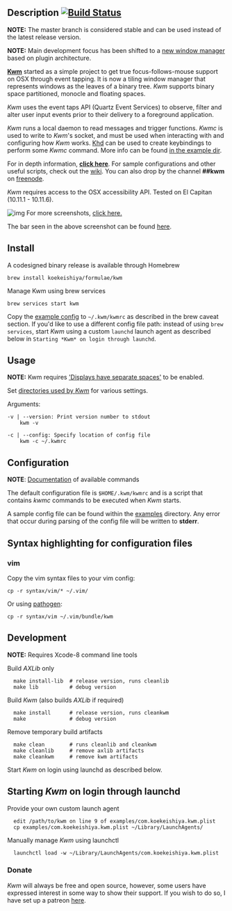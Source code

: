 ## Description [![Build Status](https://travis-ci.org/koekeishiya/kwm.svg?branch=master)](https://travis-ci.org/koekeishiya/kwm)

**NOTE:** The master branch is considered stable and can be used instead of the latest release version.

**NOTE:** Main development focus has been shifted to a [new window manager](https://github.com/koekeishiya/chunkwm) based on plugin architecture.

[**Kwm**](https://koekeishiya.github.io/kwm) started as a simple project to get true focus-follows-mouse support on OSX through event tapping.
It is now a tiling window manager that represents windows as the leaves of a binary tree.
*Kwm* supports binary space partitioned, monocle and floating spaces.

*Kwm* uses the event taps API (Quartz Event Services) to observe, filter and alter user input events prior
to their delivery to a foreground application.

*Kwm* runs a local daemon to read messages and trigger functions.
*Kwmc* is used to write to *Kwm*'s socket, and must be used when interacting with and configuring how *Kwm* works.
[Khd](https://github.com/koekeishiya/khd) can be used to create keybindings to perform some *Kwmc* command.
More info can be found [in the example dir](https://github.com/koekeishiya/kwm/tree/master/examples).

For in depth information, [**click here**](https://koekeishiya.github.io/kwm).
For sample configurations and other useful scripts, check out the [wiki](https://github.com/koekeishiya/kwm/wiki).
You can also drop by the channel **##kwm** on [freenode](http://webchat.freenode.net).

*Kwm* requires access to the OSX accessibility API.
Tested on El Capitan (10.11.1 - 10.11.6).

![img](https://cloud.githubusercontent.com/assets/6175959/22448246/62db5a08-e758-11e6-9a87-cf9fc5c6f51b.png)
For more screenshots, [click here.](https://github.com/koekeishiya/kwm/issues/2)

The bar seen in the above screenshot can be found [here](https://github.com/koekeishiya/nerdbar.widget).

## Install

A codesigned binary release is available through Homebrew

    brew install koekeishiya/formulae/kwm

Manage Kwm using brew services

    brew services start kwm

Copy the [example config](https://github.com/koekeishiya/kwm/blob/master/examples/kwmrc) to `~/.kwm/kwmrc` as described in the brew caveat section. If you'd like to use a different config file path: instead of using `brew services`, start *Kwm* using a custom `launchd` launch agent as described below in `Starting *Kwm* on login through launchd`.

## Usage

**NOTE:** Kwm requires ['Displays have separate spaces'](https://support.apple.com/library/content/dam/edam/applecare/images/en_US/osx/separate_spaces.png) to be enabled.

Set [directories used by *Kwm*](https://github.com/koekeishiya/kwm/issues/191) for various settings.

Arguments:
```
-v | --version: Print version number to stdout
    kwm -v

-c | --config: Specify location of config file
    kwm -c ~/.kwmrc
```

## Configuration

**NOTE**: [Documentation](https://koekeishiya.github.io/kwm/kwmc.html) of available commands

The default configuration file is `$HOME/.kwm/kwmrc` and is a script that contains *kwmc* commands
to be executed when *Kwm* starts.

A sample config file can be found within the [examples](examples) directory.
Any error that occur during parsing of the config file will be written to **stderr**.

## Syntax highlighting for configuration files

### vim

Copy the vim syntax files to your vim config:
```
cp -r syntax/vim/* ~/.vim/
```

Or using [pathogen](https://github.com/tpope/vim-pathogen):
```
cp -r syntax/vim ~/.vim/bundle/kwm
```

## Development

**NOTE:** Requires Xcode-8 command line tools

Build *AXLib* only

      make install-lib  # release version, runs cleanlib
      make lib          # debug version

Build *Kwm* (also builds *AXLib* if required)

      make install      # release version, runs cleankwm
      make              # debug version

Remove temporary build artifacts

      make clean        # runs cleanlib and cleankwm
      make cleanlib     # remove axlib artifacts
      make cleankwm     # remove kwm artifacts

Start *Kwm* on login using launchd as described below.

## Starting *Kwm* on login through launchd

Provide your own custom launch agent

      edit /path/to/kwm on line 9 of examples/com.koekeishiya.kwm.plist
      cp examples/com.koekeishiya.kwm.plist ~/Library/LaunchAgents/

Manually manage *Kwm* using launchctl

      launchctl load -w ~/Library/LaunchAgents/com.koekeishiya.kwm.plist

### Donate
*Kwm* will always be free and open source, however, some users have expressed interest in some way to show their support.
If you wish to do so, I have set up a patreon [here](https://www.patreon.com/aasvi).
